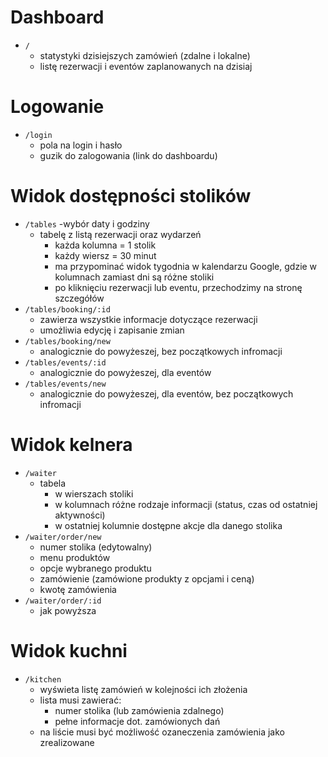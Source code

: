 # Dashboard

- `/`
    - statystyki dzisiejszych zamówień (zdalne i lokalne)
    - listę rezerwacji i eventów zaplanowanych na dzisiaj

# Logowanie

- `/login`
    - pola na login i hasło
    - guzik do zalogowania (link do dashboardu)

# Widok dostępności stolików

- `/tables`
    -wybór daty i godziny
    - tabelę z listą rezerwacji oraz wydarzeń
        - każda kolumna = 1 stolik
        - każdy wiersz = 30 minut
        - ma przypominać widok tygodnia w kalendarzu Google, gdzie w kolumnach zamiast dni są różne stoliki
        - po kliknięciu rezerwacji lub eventu, przechodzimy na stronę szczegółów
- `/tables/booking/:id`
    - zawierza wszystkie informacje dotyczące rezerwacji
    - umożliwia edycję i zapisanie zmian
- `/tables/booking/new`
    - analogicznie do powyżeszej, bez początkowych infromacji
- `/tables/events/:id`
    - analogicznie do powyżeszej, dla eventów
- `/tables/events/new`
    - analogicznie do powyżeszej, dla eventów, bez początkowych infromacji 

# Widok kelnera

- `/waiter`
    - tabela 
        - w wierszach stoliki
        - w kolumnach różne rodzaje informacji (status, czas od ostatniej aktywności)
        - w ostatniej kolumnie dostępne akcje dla danego stolika 
- `/waiter/order/new`
    - numer stolika (edytowalny)
    - menu produktów
    - opcje wybranego produktu
    - zamówienie (zamówione produkty z opcjami i ceną)
    - kwotę zamówienia
- `/waiter/order/:id`
    - jak powyższa

# Widok kuchni

- `/kitchen`
    - wyświeta listę zamówień w kolejności ich złożenia
    - lista musi zawierać:
        - numer stolika (lub zamówienia zdalnego) 
        - pełne informacje dot. zamówionych dań
    - na liście musi być możliwość ozaneczenia zamówienia jako zrealizowane